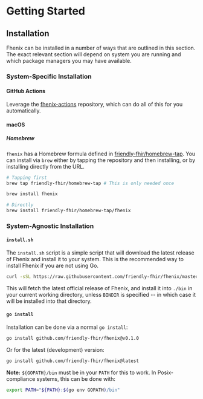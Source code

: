# Getting Started

## Installation

Fhenix can be installed in a number of ways that are outlined in this section.
The exact relevant section will depend on system you are running and which
package managers you may have available.

### System-Specific Installation

#### GitHub Actions

Leverage the [fhenix-actions] repository, which can do all of this for you
automatically.

[fhenix-actions]: https://github.com/friendly-fhir/fhenix-actions

#### macOS

##### Homebrew

`fhenix` has a Homebrew formula defined in [friendly-fhir/homebrew-tap]. You can
install via `brew` either by tapping the repository and then installing, or by
installing directly from the URL.

```bash
# Tapping first
brew tap friendly-fhir/homebrew-tap # This is only needed once

brew install fhenix

# Directly
brew install friendly-fhir/homebrew-tap/fhenix
```

[friendly-fhir/homebrew-tap]: https://github.com/friendly-fhir/homebrew-tap

### System-Agnostic Installation

#### `install.sh`

The `install.sh` script is a simple script that will download the latest release
of Fhenix and install it to your system. This is the recommended way to install
Fhenix if you are not using Go.

```bash
curl -sSL https://raw.githubusercontent.com/friendly-fhir/fhenix/master/install.sh | bash
```

This will fetch the latest official release of Fhenix, and install it into
`./bin` in your current working directory, unless `BINDIR` is specified -- in
which case it will be installed into that directory.

#### `go install`

Installation can be done via a normal `go install`:

```bash
go install github.com/friendly-fhir/fhenix@v0.1.0
```

Or for the latest (development) version:

```bash
go install github.com/friendly-fhir/fhenix@latest
```

**Note:** `${GOPATH}/bin` must be in your `PATH` for this to work. In
Posix-compliance systems, this can be done with:

```bash
export PATH="${PATH}:$(go env GOPATH)/bin"
```
